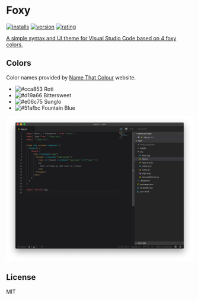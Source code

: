 # Foxy
[![installs](https://vsmarketplacebadge.apphb.com/installs/jet8a.foxy.svg)](https://marketplace.visualstudio.com/items?itemName=jet8a.foxy)
[![version](https://vsmarketplacebadge.apphb.com/version/jet8a.foxy.svg)](https://marketplace.visualstudio.com/items?itemName=jet8a.foxy)
[![rating](https://vsmarketplacebadge.apphb.com/rating-star/jet8a.foxy.svg)](https://marketplace.visualstudio.com/items?itemName=jet8a.foxy)

[A simple syntax and UI theme for Visual Studio Code based on 4 foxy colors.](https://marketplace.visualstudio.com/items?itemName=jet8a.foxy)

## Colors

Color names provided by [Name That Colour](http://chir.ag/projects/name-that-color/) website.

- ![#cca853](https://placehold.it/15/5c6370/000000?text=+) Roti
- ![#d19a66](https://placehold.it/15/d19a66/000000?text=+) Bittersweet
- ![#e06c75](https://placehold.it/15/e06c75/000000?text=+) Sunglo
- ![#51afbc](https://placehold.it/15/56b6c2/000000?text=+) Fountain Blue

![Foxy VSCODE Theme](/docs/screenshot.png?raw=true)

## License

MIT
